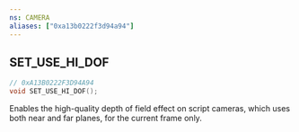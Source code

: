 ```yaml
---
ns: CAMERA
aliases: ["0xa13b0222f3d94a94"]
---
```

## SET_USE_HI_DOF

```c
// 0xA13B0222F3D94A94
void SET_USE_HI_DOF();
```

Enables the high-quality depth of field effect on script cameras, which uses both near and far planes, for the current frame only.


